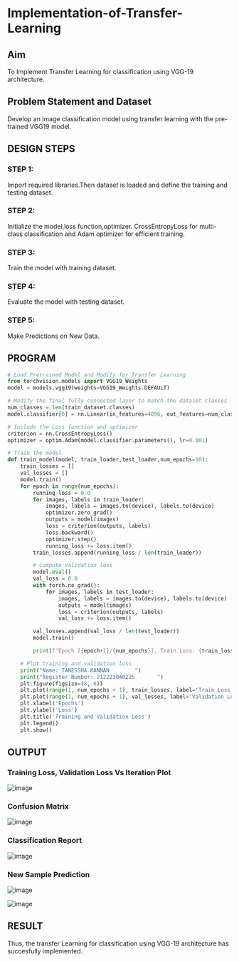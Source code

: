# Implementation-of-Transfer-Learning
## Aim
To Implement Transfer Learning for classification using VGG-19 architecture.
## Problem Statement and Dataset
Develop an image classification model using transfer learning with the pre-trained VGG19 model.

## DESIGN STEPS
### STEP 1:
Import required libraries.Then dataset is loaded and define the training and testing dataset.

### STEP 2:
Initialize the model,loss function,optimizer. CrossEntropyLoss for multi-class classification and Adam optimizer for efficient training.

### STEP 3:
Train the model with training dataset.

### STEP 4:
Evaluate the model with testing dataset.

### STEP 5:
Make Predictions on New Data.

## PROGRAM
```python
# Load Pretrained Model and Modify for Transfer Learning
from torchvision.models import VGG19_Weights
model = models.vgg19(weights=VGG19_Weights.DEFAULT)

# Modify the final fully connected layer to match the dataset classes
num_classes = len(train_dataset.classes)
model.classifier[6] = nn.Linear(in_features=4096, out_features=num_classes)

# Include the Loss function and optimizer
criterion = nn.CrossEntropyLoss()
optimizer = optim.Adam(model.classifier.parameters(), lr=0.001)

# Train the model
def train_model(model, train_loader,test_loader,num_epochs=10):
    train_losses = []
    val_losses = []
    model.train()
    for epoch in range(num_epochs):
        running_loss = 0.0
        for images, labels in train_loader:
            images, labels = images.to(device), labels.to(device)
            optimizer.zero_grad()
            outputs = model(images)
            loss = criterion(outputs, labels)
            loss.backward()
            optimizer.step()
            running_loss += loss.item()
        train_losses.append(running_loss / len(train_loader))

        # Compute validation loss
        model.eval()
        val_loss = 0.0
        with torch.no_grad():
            for images, labels in test_loader:
                images, labels = images.to(device), labels.to(device)
                outputs = model(images)
                loss = criterion(outputs, labels)
                val_loss += loss.item()

        val_losses.append(val_loss / len(test_loader))
        model.train()

        print(f'Epoch [{epoch+1}/{num_epochs}], Train Loss: {train_losses[-1]:.4f}, Validation Loss: {val_losses[-1]:.4f}')

    # Plot training and validation loss
    print("Name: TANESSHA KANNAN        ")
    print("Register Number: 212223040225       ")
    plt.figure(figsize=(8, 6))
    plt.plot(range(1, num_epochs + 1), train_losses, label='Train Loss', marker='o')
    plt.plot(range(1, num_epochs + 1), val_losses, label='Validation Loss', marker='s')
    plt.xlabel('Epochs')
    plt.ylabel('Loss')
    plt.title('Training and Validation Loss')
    plt.legend()
    plt.show()


```

## OUTPUT
### Training Loss, Validation Loss Vs Iteration Plot
![image](https://github.com/user-attachments/assets/953faa21-42b0-4927-b4ba-4d8fa417d74e)

### Confusion Matrix
![image](https://github.com/user-attachments/assets/b9d468eb-a0cb-4e6c-8923-e594f84093ee)

### Classification Report
![image](https://github.com/user-attachments/assets/f5f72ca8-0e24-4ac8-b904-6258d7f9d386)

### New Sample Prediction
![image](https://github.com/user-attachments/assets/5101aed7-a835-48cf-9734-88921f0adb91)

![image](https://github.com/user-attachments/assets/c84ecbaf-9de2-4ae0-aa30-72f7a1658854)

## RESULT
Thus, the transfer Learning for classification using VGG-19 architecture has succesfully implemented.
